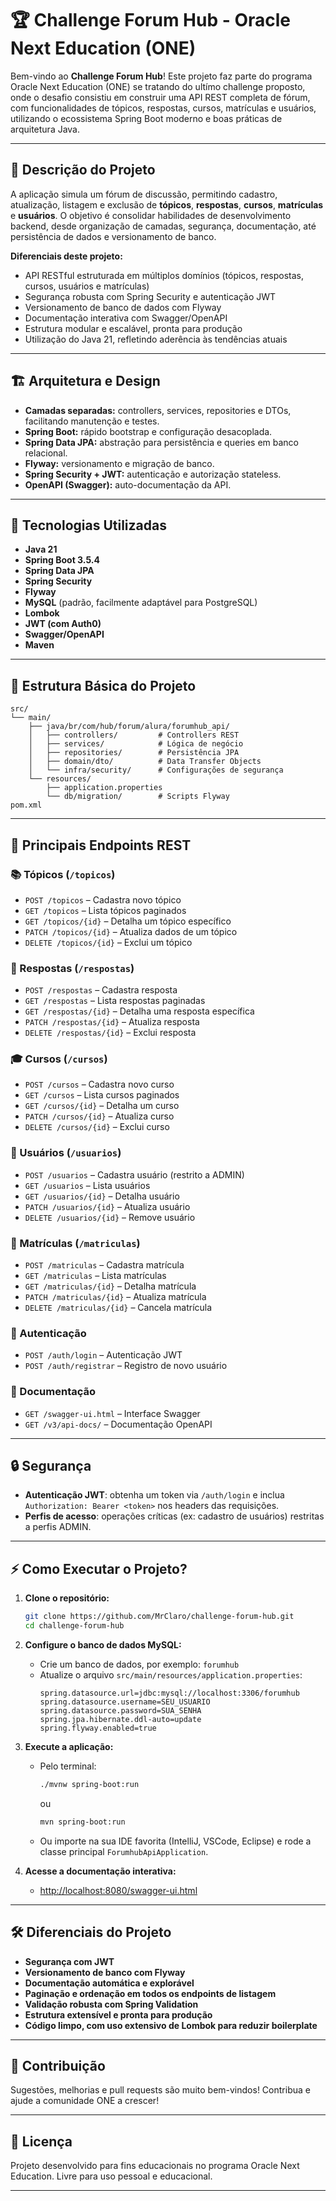 # 🏆 Challenge Forum Hub - Oracle Next Education (ONE)

Bem-vindo ao **Challenge Forum Hub**! Este projeto faz parte do programa Oracle Next Education (ONE) se tratando do ultímo challenge proposto, onde o desafio consistiu em construir uma API REST completa de fórum, com funcionalidades de tópicos, respostas, cursos, matrículas e usuários, utilizando o ecossistema Spring Boot moderno e boas práticas de arquitetura Java.

---

## 📜 Descrição do Projeto

A aplicação simula um fórum de discussão, permitindo cadastro, atualização, listagem e exclusão de **tópicos**, **respostas**, **cursos**, **matrículas** e **usuários**. O objetivo é consolidar habilidades de desenvolvimento backend, desde organização de camadas, segurança, documentação, até persistência de dados e versionamento de banco.

**Diferenciais deste projeto:**
- API RESTful estruturada em múltiplos domínios (tópicos, respostas, cursos, usuários e matrículas)
- Segurança robusta com Spring Security e autenticação JWT
- Versionamento de banco de dados com Flyway
- Documentação interativa com Swagger/OpenAPI
- Estrutura modular e escalável, pronta para produção
- Utilização do Java 21, refletindo aderência às tendências atuais

---

## 🏗️ Arquitetura e Design

- **Camadas separadas:** controllers, services, repositories e DTOs, facilitando manutenção e testes.
- **Spring Boot:** rápido bootstrap e configuração desacoplada.
- **Spring Data JPA:** abstração para persistência e queries em banco relacional.
- **Flyway:** versionamento e migração de banco.
- **Spring Security + JWT:** autenticação e autorização stateless.
- **OpenAPI (Swagger):** auto-documentação da API.

---

## 🚀 Tecnologias Utilizadas

- **Java 21**
- **Spring Boot 3.5.4**
- **Spring Data JPA**
- **Spring Security**
- **Flyway**
- **MySQL** (padrão, facilmente adaptável para PostgreSQL)
- **Lombok**
- **JWT (com Auth0)**
- **Swagger/OpenAPI**
- **Maven**

---

## 📂 Estrutura Básica do Projeto

```
src/
└── main/
    ├── java/br/com/hub/forum/alura/forumhub_api/
    │   ├── controllers/         # Controllers REST
    │   ├── services/            # Lógica de negócio
    │   ├── repositories/        # Persistência JPA
    │   ├── domain/dto/          # Data Transfer Objects
    │   └── infra/security/      # Configurações de segurança
    └── resources/
        ├── application.properties
        └── db/migration/        # Scripts Flyway
pom.xml
```

---

## 🔗 Principais Endpoints REST

### 📚 Tópicos (`/topicos`)
- `POST /topicos` – Cadastra novo tópico
- `GET /topicos` – Lista tópicos paginados
- `GET /topicos/{id}` – Detalha um tópico específico
- `PATCH /topicos/{id}` – Atualiza dados de um tópico
- `DELETE /topicos/{id}` – Exclui um tópico

### 💬 Respostas (`/respostas`)
- `POST /respostas` – Cadastra resposta
- `GET /respostas` – Lista respostas paginadas
- `GET /respostas/{id}` – Detalha uma resposta específica
- `PATCH /respostas/{id}` – Atualiza resposta
- `DELETE /respostas/{id}` – Exclui resposta

### 🎓 Cursos (`/cursos`)
- `POST /cursos` – Cadastra novo curso
- `GET /cursos` – Lista cursos paginados
- `GET /cursos/{id}` – Detalha um curso
- `PATCH /cursos/{id}` – Atualiza curso
- `DELETE /cursos/{id}` – Exclui curso

### 👤 Usuários (`/usuarios`)
- `POST /usuarios` – Cadastra usuário (restrito a ADMIN)
- `GET /usuarios` – Lista usuários
- `GET /usuarios/{id}` – Detalha usuário
- `PATCH /usuarios/{id}` – Atualiza usuário
- `DELETE /usuarios/{id}` – Remove usuário

### 📝 Matrículas (`/matriculas`)
- `POST /matriculas` – Cadastra matrícula
- `GET /matriculas` – Lista matrículas
- `GET /matriculas/{id}` – Detalha matrícula
- `PATCH /matriculas/{id}` – Atualiza matrícula
- `DELETE /matriculas/{id}` – Cancela matrícula

### 🔑 Autenticação
- `POST /auth/login` – Autenticação JWT
- `POST /auth/registrar` – Registro de novo usuário

### 🧾 Documentação
- `GET /swagger-ui.html` – Interface Swagger
- `GET /v3/api-docs/` – Documentação OpenAPI

---

## 🔒 Segurança

- **Autenticação JWT**: obtenha um token via `/auth/login` e inclua `Authorization: Bearer <token>` nos headers das requisições.
- **Perfis de acesso**: operações críticas (ex: cadastro de usuários) restritas a perfis ADMIN.

---

## ⚡ Como Executar o Projeto?

1. **Clone o repositório:**
   ```bash
   git clone https://github.com/MrClaro/challenge-forum-hub.git
   cd challenge-forum-hub
   ```

2. **Configure o banco de dados MySQL:**
   - Crie um banco de dados, por exemplo: `forumhub`
   - Atualize o arquivo `src/main/resources/application.properties`:
     ```
     spring.datasource.url=jdbc:mysql://localhost:3306/forumhub
     spring.datasource.username=SEU_USUARIO
     spring.datasource.password=SUA_SENHA
     spring.jpa.hibernate.ddl-auto=update
     spring.flyway.enabled=true
     ```

3. **Execute a aplicação:**
   - Pelo terminal:
     ```bash
     ./mvnw spring-boot:run
     ```
     ou
     ```bash
     mvn spring-boot:run
     ```
   - Ou importe na sua IDE favorita (IntelliJ, VSCode, Eclipse) e rode a classe principal `ForumhubApiApplication`.

4. **Acesse a documentação interativa:**
   - [http://localhost:8080/swagger-ui.html](http://localhost:8080/swagger-ui.html)

---

## 🛠️ Diferenciais do Projeto

- **Segurança com JWT**
- **Versionamento de banco com Flyway**
- **Documentação automática e explorável**
- **Paginação e ordenação em todos os endpoints de listagem**
- **Validação robusta com Spring Validation**
- **Estrutura extensível e pronta para produção**
- **Código limpo, com uso extensivo de Lombok para reduzir boilerplate**

---

## 🤝 Contribuição

Sugestões, melhorias e pull requests são muito bem-vindos! Contribua e ajude a comunidade ONE a crescer!

---

## 📄 Licença

Projeto desenvolvido para fins educacionais no programa Oracle Next Education. Livre para uso pessoal e educacional.

---

